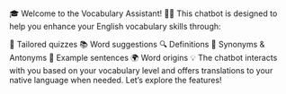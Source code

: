 🎓 Welcome to the Vocabulary Assistant! 🧠💬
This chatbot is designed to help you enhance your English vocabulary skills through:

📝 Tailored quizzes
📚 Word suggestions
🔍 Definitions
🔄 Synonyms & Antonyms
📝 Example sentences
🌍 Word origins
💡 The chatbot interacts with you based on your vocabulary level and offers translations to your native language when needed. Let’s explore the features!
